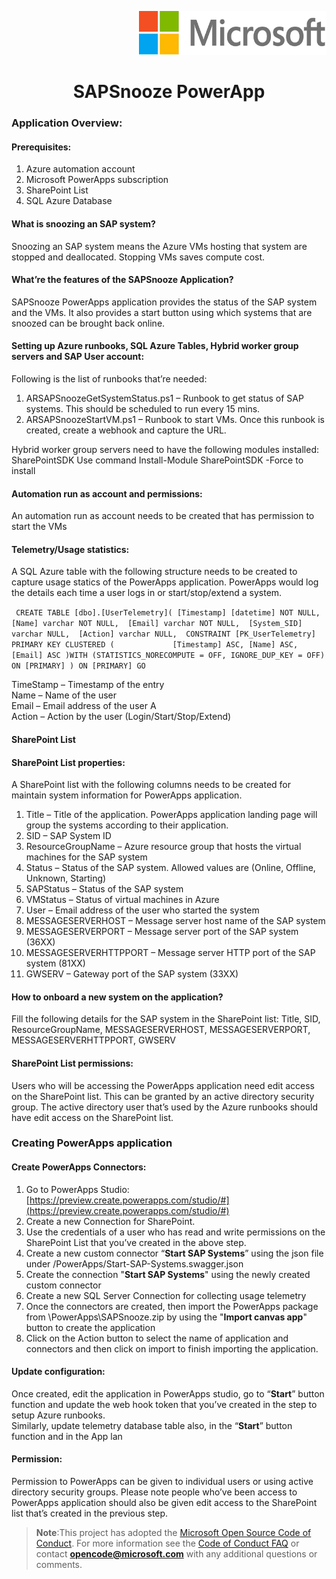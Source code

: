 ﻿<p align="right">
<img width="300" height="70" src="MD%20image/1.png"> 
</p>  
<p align="center">
<h1 align="center" >
    SAPSnooze PowerApp
</h1>
</p>

### **Application Overview:**
#### **Prerequisites:**
1.	Azure automation account
2.	Microsoft PowerApps subscription 
3.	SharePoint List 
4.	SQL Azure Database

#### **What is snoozing an SAP system?** 
Snoozing an SAP system means the Azure VMs hosting that system are stopped and deallocated. Stopping VMs saves compute cost.
#### **What’re the features of the SAPSnooze Application?** 
SAPSnooze PowerApps application provides the status of the SAP system and the VMs. It also provides a start button using which systems that are snoozed can be brought back online.
#### **Setting up Azure runbooks, SQL Azure Tables, Hybrid worker group servers and SAP User account:** 
Following is the list of runbooks that’re needed:
1.	ARSAPSnoozeGetSystemStatus.ps1 – Runbook to get status of SAP systems. This should be scheduled to run every 15 mins.
2.	ARSAPSnoozeStartVM.ps1 – Runbook to start VMs. Once this runbook is created, create a webhook and capture the URL.

Hybrid worker group servers need to have the following modules installed: SharePointSDK 
Use command Install-Module SharePointSDK -Force to install
#### **Automation run as account and permissions:** 
An automation run as account needs to be created that has permission to start the VMs
#### **Telemetry/Usage statistics:** 
A SQL Azure table with the following structure needs to be created to capture usage statics of the PowerApps application. PowerApps would log the details each time a user logs in or start/stop/extend a system. 

`` 
CREATE TABLE [dbo].[UserTelemetry]( [Timestamp] [datetime] NOT NULL, 
[Name] varchar NOT NULL, 
[Email] varchar NOT NULL, 
[System_SID] varchar NULL, 
[Action] varchar NULL, 
CONSTRAINT [PK_UserTelemetry] PRIMARY KEY CLUSTERED (             [Timestamp] ASC, [Name] ASC, [Email] ASC )WITH (STATISTICS_NORECOMPUTE = OFF, IGNORE_DUP_KEY = OFF) ON [PRIMARY] ) ON [PRIMARY] GO
`` 

TimeStamp – Timestamp of the entry  
Name – Name of the user  
Email – Email address of the user A  
Action – Action by the user (Login/Start/Stop/Extend)

#### **SharePoint List** 
#### **SharePoint List properties:** 
A SharePoint list with the following columns needs to be created for maintain system information for PowerApps application. 
1.	Title – Title of the application. PowerApps application landing page will group the systems according to their application. 
2.	SID – SAP System ID 
3.	ResourceGroupName – Azure resource group that hosts the virtual machines for the SAP system
4.	Status – Status of the SAP system. Allowed values are (Online, Offline, Unknown, Starting) 
5.	SAPStatus – Status of the SAP system 
6.	VMStatus – Status of virtual machines in Azure
7.	User – Email address of the user who started the system 
8.	MESSAGESERVERHOST – Message server host name of the SAP system
9.	MESSAGESERVERPORT – Message server port of the SAP system (36XX)
10.	MESSAGESERVERHTTPPORT – Message server HTTP port of the SAP system (81XX) 
11.	GWSERV – Gateway port of the SAP system (33XX)

#### **How to onboard a new system on the application?** 
Fill the following details for the SAP system in the SharePoint list: Title, SID, ResourceGroupName, MESSAGESERVERHOST, MESSAGESERVERPORT, MESSAGESERVERHTTPPORT, GWSERV
#### **SharePoint List permissions:** 
Users who will be accessing the PowerApps application need edit access on the SharePoint list. This can be granted by an active directory security group. The active directory user that’s used by the Azure runbooks should have edit access on the SharePoint list.
### **Creating PowerApps application** 
#### **Create PowerApps Connectors:** 
1.	Go to PowerApps Studio:
[https://preview.create.powerapps.com/studio/#](https://preview.create.powerapps.com/studio/#)
2.	Create a new Connection for SharePoint. 
3.	Use the credentials of a user who has read and write permissions on the SharePoint List that you’ve created in the above step.
4.	Create a new custom connector “**Start SAP Systems**” using the json file under /PowerApps/Start-SAP-Systems.swagger.json 
5.	Create the connection "**Start SAP Systems**" using the newly created custom connector 
6.	Create a new SQL Server Connection for collecting usage telemetry 
7.	Once the connectors are created, then import the PowerApps package from \PowerApps\SAPSnooze.zip by using the "**Import canvas app**" button to create the application
8.	Click on the Action button to select the name of application and connectors and then click on import to finish importing the application.  

#### **Update configuration:** 
 Once created, edit the application in PowerApps studio, go to “**Start**” button function and update the web hook token that you’ve created in the step to setup Azure runbooks.  
Similarly, update telemetry database table also, in the “**Start**” button function and in the App lan
#### **Permission:** 
Permission to PowerApps can be given to individual users or using active directory security groups. Please note people who’ve been access to PowerApps application should also be given edit access to the SharePoint list that’s created in the previous step.

> **Note**:This project has adopted the [Microsoft Open Source Code of Conduct](https://opensource.microsoft.com/codeofconduct/). For more information see the [Code of Conduct FAQ](https://opensource.microsoft.com/codeofconduct/faq/) or contact **opencode@microsoft.com** with any additional questions or comments.

